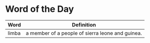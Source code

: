 # Word of the Day

|Word|Definition|
|---|---|
|limba|a member of a people of sierra leone and guinea.|